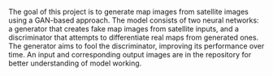 The goal of this project is to generate map images from satellite images using a GAN-based approach. The model consists of two neural networks: a generator that creates fake map images from satellite inputs, and a discriminator that attempts to differentiate real maps from generated ones. The generator aims to fool the discriminator, improving its performance over time. An input and corresponding output images are in the repository for better understanding of model working.
